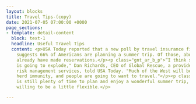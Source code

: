 ```yaml
---
layout: blocks
title: Travel Tips-(copy)
date: 2021-07-05 07:00:00 +0000
page_sections:
- template: detail-content
  block: text-1
  headline: Useful Travel Tips
  content: <p>USA Today reported that a new poll by travel insurance firm World Nomads
    suggests 66% of Americans are planning a summer trip. Of those, about one-third
    already have made reservations.</p><p class="gnt_ar_b_p">“I think summer travel
    is going to explode," Dan Richards, CEO of Global Rescue, a provider of travel
    risk management services, told USA Today. "Much of the West will be approaching
    herd immunity, and people are going to want to travel."</p><p class="gnt_ar_b_p">There
    is still plenty of time to plan and enjoy a wonderful summer trip, if you are
    willing to be a little flexible.</p>

---
```

